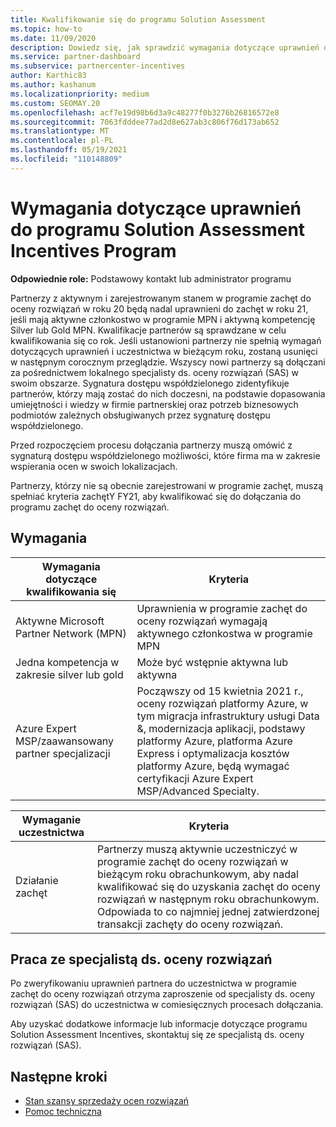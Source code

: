 ```yaml
---
title: Kwalifikowanie się do programu Solution Assessment
ms.topic: how-to
ms.date: 11/09/2020
description: Dowiedz się, jak sprawdzić wymagania dotyczące uprawnień do uczestnictwa w programie Solution Assessment Incentives Programie.
ms.service: partner-dashboard
ms.subservice: partnercenter-incentives
author: Karthic83
ms.author: kashanum
ms.localizationpriority: medium
ms.custom: SEOMAY.20
ms.openlocfilehash: acf7e19d98b6d3a9c48277f0b3276b26816572e8
ms.sourcegitcommit: 7063fdddee77ad2d8e627ab3c806f76d173ab652
ms.translationtype: MT
ms.contentlocale: pl-PL
ms.lasthandoff: 05/19/2021
ms.locfileid: "110148809"
---
```

# <a name="eligibility-requirements-for-the-solution-assessment-incentives-program"></a>Wymagania dotyczące uprawnień do programu Solution Assessment Incentives Program

**Odpowiednie role:** Podstawowy kontakt lub administrator programu

Partnerzy z aktywnym i zarejestrowanym stanem w programie zachęt do oceny rozwiązań w roku 20 będą nadal uprawnieni do zachęt w roku 21, jeśli mają aktywne członkostwo w programie MPN i aktywną kompetencję Silver lub Gold MPN. Kwalifikacje partnerów są sprawdzane w celu kwalifikowania się co rok. Jeśli ustanowioni partnerzy nie spełnią wymagań dotyczących uprawnień i uczestnictwa w bieżącym roku, zostaną usunięci w następnym corocznym przeglądzie. Wszyscy nowi partnerzy są dołączani za pośrednictwem lokalnego specjalisty ds. oceny rozwiązań (SAS) w swoim obszarze. Sygnatura dostępu współdzielonego zidentyfikuje partnerów, którzy mają zostać do nich doczesni, na podstawie dopasowania umiejętności i wiedzy w firmie partnerskiej oraz potrzeb biznesowych podmiotów zależnych obsługiwanych przez sygnaturę dostępu współdzielonego.

Przed rozpoczęciem procesu dołączania partnerzy muszą omówić z sygnaturą dostępu współdzielonego możliwości, które firma ma w zakresie wspierania ocen w swoich lokalizacjach.

Partnerzy, którzy nie są obecnie zarejestrowani w programie zachęt, muszą spełniać kryteria zachętY FY21, aby kwalifikować się do dołączania do programu zachęt do oceny rozwiązań.

## <a name="requirements"></a>Wymagania

|**Wymagania dotyczące kwalifikowania się**|**Kryteria**|
|-----------------------|------------------|
|Aktywne Microsoft Partner Network (MPN)|Uprawnienia w programie zachęt do oceny rozwiązań wymagają aktywnego członkostwa w programie MPN|
|Jedna kompetencja w zakresie silver lub gold|Może być wstępnie aktywna lub aktywna|
|Azure Expert MSP/zaawansowany partner specjalizacji|Począwszy od 15 kwietnia 2021 r., oceny rozwiązań platformy Azure, w tym migracja infrastruktury usługi Data &, modernizacja aplikacji, podstawy platformy Azure, platforma Azure Express i optymalizacja kosztów platformy Azure, będą wymagać certyfikacji Azure Expert MSP/Advanced Specialty.|

|**Wymaganie uczestnictwa**|**Kryteria**|
|-------------------------|-------------------------------------|
|Działanie zachęt|Partnerzy muszą aktywnie uczestniczyć w programie zachęt do oceny rozwiązań w bieżącym roku obrachunkowym, aby nadal kwalifikować się do uzyskania zachęt do oceny rozwiązań w następnym roku obrachunkowym. Odpowiada to co najmniej jednej zatwierdzonej transakcji zachęty do oceny rozwiązań.|

## <a name="work-with-solution-assessment-specialist"></a>Praca ze specjalistą ds. oceny rozwiązań

Po zweryfikowaniu uprawnień partnera do uczestnictwa w programie zachęt do oceny rozwiązań otrzyma zaproszenie od specjalisty ds. oceny rozwiązań (SAS) do uczestnictwa w comiesięcznych procesach dołączania.

Aby uzyskać dodatkowe informacje lub informacje dotyczące programu Solution Assessment Incentives, skontaktuj się ze specjalistą ds. oceny rozwiązań (SAS).

## <a name="next-steps"></a>Następne kroki

- [Stan szansy sprzedaży ocen rozwiązań](chip-solution-assessment.md)
- [Pomoc techniczna](report-problems-with-partner-center.md)









